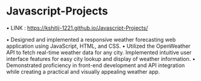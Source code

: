 ﻿# Javascript-Projects

•	LINK : https://kshitij-1221.github.io/Javascript-Projects/
 
•	Designed and implemented a responsive weather forecasting web application using JavaScript, HTML, and CSS.
• Utilized the OpenWeather API to fetch real-time weather data for any city. Implemented intuitive user interface features for easy city lookup and display of weather information. 
• Demonstrated proficiency in front-end development and API integration while creating a practical and visually appealing weather app.

